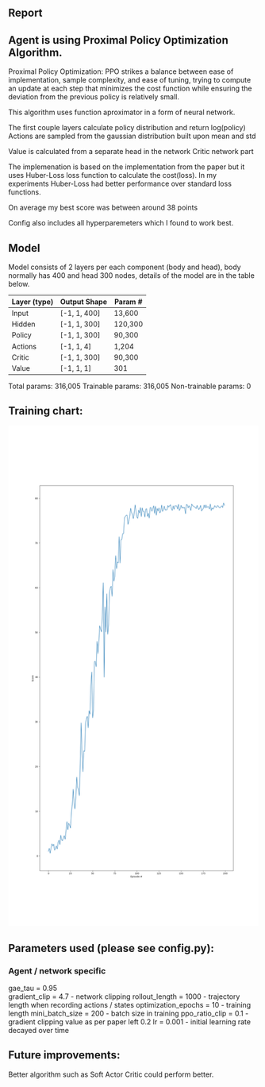 
## Report

## Agent is using Proximal Policy Optimization Algorithm. 

Proximal Policy Optimization:
PPO strikes a balance between ease of implementation, sample complexity, and ease of tuning, trying to compute an update at each step that minimizes the cost function while ensuring the deviation from the previous policy is relatively small.

This algorithm uses function aproximator in a form of neural network. 

The first couple layers calculate policy distribution and return log(policy)
Actions are sampled from the gaussian distribution built upon mean and std

Value is calculated from a separate head in the network Critic network part

The implemenation is based on the implementation from the paper but it uses Huber-Loss loss function to calculate the cost(loss). In my experiments Huber-Loss had better performance over standard loss functions.

On average my best score was between around 38 points

Config also includes all hyperparemeters which I found to work best.

## Model 

Model consists of 2 layers per each component (body and head), body normally has 400 and head 300 nodes, details of the model are in the table below. 

|        Layer (type)   |           Output Shape   |      Param #|
| --- | --- | --- | 
|Input                 | [-1, 1, 400]      |    13,600
|            Hidden     |          [-1, 1, 300]   |      120,300
|            Policy     |          [-1, 1, 300]    |      90,300
|            Actions     |            [-1, 1, 4]    |       1,204
|            Critic     |          [-1, 1, 300]    |      90,300
|            Value     |            [-1, 1, 1]    |         301

Total params: 316,005
Trainable params: 316,005
Non-trainable params: 0

## Training chart: 
![](/images/Reacher-Udacity.png)

## Parameters used (please see config.py): 
### Agent / network specific

 gae_tau = 0.95  
 gradient_clip = 4.7         - network clipping
 rollout_length = 1000       - trajectory length when recording actions / states
 optimization_epochs = 10    - training length
 mini_batch_size = 200       - batch size in training
 ppo_ratio_clip = 0.1        - gradient clipping value as per paper left 0.2
 lr = 0.001                  - initial learning rate decayed over time

## Future improvements: 
Better algorithm such as Soft Actor Critic could perform better. 
